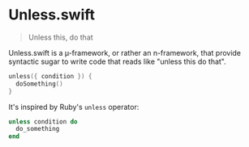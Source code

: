 # Unless.swift

> Unless this, do that

Unless.swift is a µ-framework, or rather an n-framework, that provide syntactic sugar to write code that reads like "unless this do that".

```swift
unless({ condition }) { 
  doSomething()
}
```

It's inspired by Ruby's `unless` operator:

```ruby
unless condition do
  do_something
end
```

